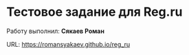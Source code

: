 # Тестовое задание для Reg.ru
Работу выполнил: <b>Сякаев Роман</b><br>

URL: <a>https://romansyakaev.github.io/reg_ru</a>
